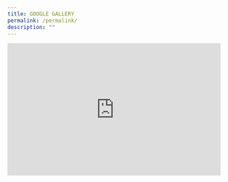 ```yaml
---
title: GOOGLE GALLERY
permalink: /permalink/
description: ""
---
```

<iframe allowfullscreen="true" height="299" width="480" frameborder="0" src="https://docs.google.com/presentation/d/e/2PACX-1vT4ndjSuuUkwSn00drYOYlbNQyn41_ZU7uVconbWr_dOQQ20zAGYCPqiEMuJk1XmHXPMHCo09zHtCsS/embed?start=false&amp;loop=false&amp;delayms=3000"></iframe>